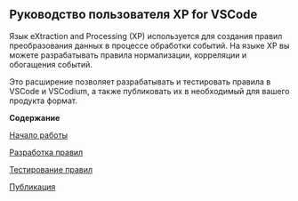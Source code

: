 ﻿## Руководство пользователя XP for VSCode

Язык eXtraction and Processing (XP) используется для создания правил преобразования данных в процессе обработки событий. На языке XP вы можете разрабатывать правила нормализации, корреляции и обогащения событий.

Это расширение позволяет разрабатывать и тестировать правила в VSCode и VSCodium, а также публиковать их в необходимый для вашего продукта формат.

**Содержание**

[Начало работы](help/ru-RU/gstarted#4516826891)

[Разработка правил](help/ru-RU/develop#4516831755)

[Тестирование правил](help/ru-RU/testing#4516993547)

[Публикация](help/ru-RU/publish#4516999691)
